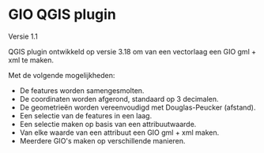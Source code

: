 GIO QGIS plugin
===============
Versie 1.1

QGIS plugin ontwikkeld op versie 3.18 om van een vectorlaag een GIO gml + xml te
maken.

Met de volgende mogelijkheden:
- De features worden samengesmolten.
- De coordinaten worden afgerond, standaard op 3 decimalen.
- De geometrieën worden vereenvoudigd met Douglas-Peucker (afstand).
- Een selectie van de features in een laag.
- Een selectie maken op basis van een attribuutwaarde.
- Van elke waarde van een attribuut een GIO gml + xml maken.
- Meerdere GIO's maken op verschillende manieren.
